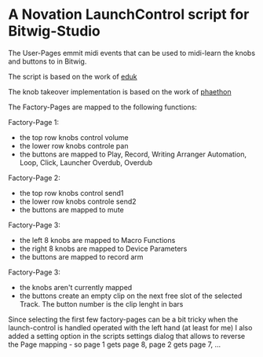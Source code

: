 A Novation LaunchControl script for Bitwig-Studio
================================================

The User-Pages emmit midi events that can be used to midi-learn the knobs and buttons to in Bitwig.

The script is based on the work of [eduk](https://github.com/educk)

The knob takeover implementation is based on the work of [phaethon](https://github.com/phaethon)

The Factory-Pages are mapped to the following functions:

Factory-Page 1: 
 * the top row knobs control volume
 * the lower row knobs controle pan
 * the buttons are mapped to Play, Record, Writing Arranger Automation, Loop, Click, Launcher Overdub, Overdub

Factory-Page 2:
 * the top row knobs control send1
 * the lower row knobs controle send2
 * the buttons are mapped to mute

Factory-Page 3: 
 * the left 8 knobs are mapped to Macro Functions
 * the right 8 knobs are mapped to Device Parameters
 * the buttons are mapped to record arm 

Factory-Page 3: 
 * the knobs aren't currently mapped
 * the buttons create an empty clip on the next free slot of the selected Track. The button number is the clip lenght in bars

Since selecting the first few factory-pages can be a bit tricky when the launch-control is handled operated with the left hand (at least for me)
I also added a setting option in the scripts settings dialog that allows to reverse the Page mapping - so page 1 gets page 8, page 2 gets page 7, ...

